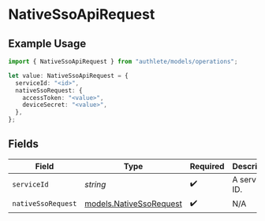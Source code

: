 # NativeSsoApiRequest

## Example Usage

```typescript
import { NativeSsoApiRequest } from "authlete/models/operations";

let value: NativeSsoApiRequest = {
  serviceId: "<id>",
  nativeSsoRequest: {
    accessToken: "<value>",
    deviceSecret: "<value>",
  },
};
```

## Fields

| Field                                                       | Type                                                        | Required                                                    | Description                                                 |
| ----------------------------------------------------------- | ----------------------------------------------------------- | ----------------------------------------------------------- | ----------------------------------------------------------- |
| `serviceId`                                                 | *string*                                                    | :heavy_check_mark:                                          | A service ID.                                               |
| `nativeSsoRequest`                                          | [models.NativeSsoRequest](../../models/nativessorequest.md) | :heavy_check_mark:                                          | N/A                                                         |